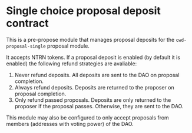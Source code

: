# Single choice proposal deposit contract

This is a pre-propose module that manages proposal deposits for the
`cwd-proposal-single` proposal module.

It accepts NTRN tokens. If a proposal deposit is enabled (by default it is enabled)
the following refund strategies are avaliable:

1. Never refund deposits. All deposits are sent to the DAO on proposal
   completion.
2. Always refund deposits. Deposits are returned to the proposer on
   proposal completion.
3. Only refund passed proposals. Deposits are only returned to the
   proposer if the proposal passes. Otherwise, they are sent to the
   DAO.

This module may also be configured to only accept proposals from
members (addresses with voting power) of the DAO.
